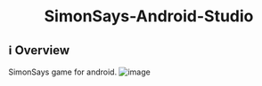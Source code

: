 <h1 align="center">SimonSays-Android-Studio</h1>

## ℹ️ Overview

SimonSays game for android.
![image](https://user-images.githubusercontent.com/22189126/179821896-d2708e6e-0f3f-42c6-993a-cbaad34f9c75.png)
